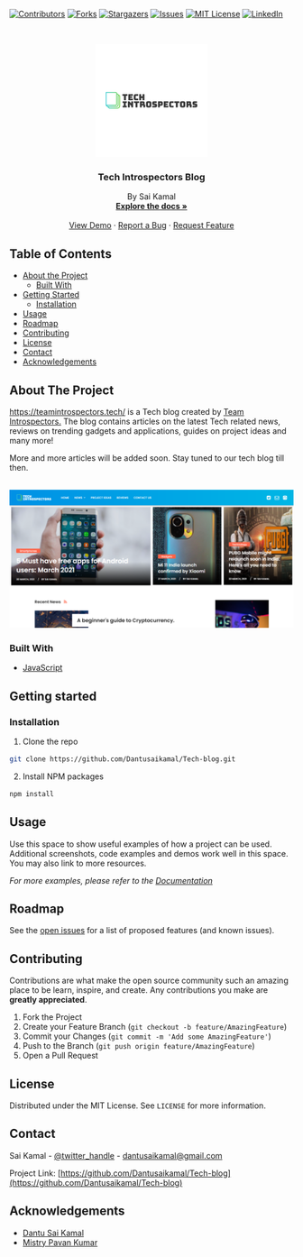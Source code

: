 
[![Contributors][contributors-shield]][contributors-url]
[![Forks][forks-shield]][forks-url]
[![Stargazers][stars-shield]][stars-url]
[![Issues][issues-shield]][issues-url]
[![MIT License][license-shield]][license-url]
[![LinkedIn][linkedin-shield]][linkedin-url]

<!-- PROJECT LOGO -->
<br />
<p align="center">
  <a href="https://github.com/Dantusaikamal/Tech-blog">
    <img src="images/logo-black.png" alt="Logo" width="200" height="200">
  </a>

  <h3 align="center">Tech Introspectors Blog</h3>

  <p align="center">
    By Sai Kamal
    <br>
    <a href="https://github.com/Dantusaikamal/Tech-blog"><strong>Explore the docs »</strong></a>
    <br />
    <br />
    <a href="https://github.com/Dantusaikamal/Tech-blog">View Demo</a>
    ·
    <a href="https://github.com/Dantusaikamal/Tech-blog/issues">Report a Bug</a>
    ·
    <a href="https://github.com/Dantusaikamal/Tech-blog/issues">Request Feature</a>
  </p>
</p>



<!-- TABLE OF CONTENTS -->
## Table of Contents

* [About the Project](#about-the-project)
  * [Built With](#built-with)
* [Getting Started](#getting-started)
  * [Installation](#installation)
* [Usage](#usage)
* [Roadmap](#roadmap)
* [Contributing](#contributing)
* [License](#license)
* [Contact](#contact)
* [Acknowledgements](#acknowledgements)



<!-- ABOUT THE PROJECT -->
## About The Project

https://teamintrospectors.tech/ is a Tech blog created by <a href="https://www.youtube.com/channel/UCQV5B4b-PIXkzQq7XUSR_2A">Team Introspectors.<a> The blog contains articles on the latest Tech related news, reviews on trending gadgets and applications, guides on project ideas and many more!
  
  More and more articles will be added soon. Stay tuned to our tech blog till then.
<br><br>

![alt text](https://github.com/Dantusaikamal/Tech-blog/blob/main/images/version/version1.PNG?raw=true)



### Built With

* [JavaScript](https://github.com/topics/javascript)


## Getting started

### Installation

1. Clone the repo
```sh
git clone https://github.com/Dantusaikamal/Tech-blog.git
```
2. Install NPM packages
```sh
npm install
```


<!-- USAGE EXAMPLES -->
## Usage

Use this space to show useful examples of how a project can be used. Additional screenshots, code examples and demos work well in this space. You may also link to more resources.

_For more examples, please refer to the [Documentation](https://example.com)_



<!-- ROADMAP -->
## Roadmap

See the [open issues](https://github.com/Dantusaikamal/Tech-blog/issues) for a list of proposed features (and known issues).



<!-- CONTRIBUTING -->
## Contributing

Contributions are what make the open source community such an amazing place to be learn, inspire, and create. Any contributions you make are **greatly appreciated**.

1. Fork the Project
2. Create your Feature Branch (`git checkout -b feature/AmazingFeature`)
3. Commit your Changes (`git commit -m 'Add some AmazingFeature'`)
4. Push to the Branch (`git push origin feature/AmazingFeature`)
5. Open a Pull Request



<!-- LICENSE -->
## License

Distributed under the MIT License. See `LICENSE` for more information.



<!-- CONTACT -->
## Contact

Sai Kamal - [@twitter_handle](https://twitter.com/Saikamaldantu) - dantusaikamal@gmail.com

Project Link: [https://github.com/Dantusaikamal/Tech-blog](https://github.com/Dantusaikamal/Tech-blog)



<!-- ACKNOWLEDGEMENTS -->
## Acknowledgements

* [Dantu Sai Kamal](https://github.com/Dantusaikamal)
* [Mistry Pavan Kumar](https://github.com/mg143pavankumar)




<!-- MARKDOWN LINKS & IMAGES -->
<!-- https://www.markdownguide.org/basic-syntax/#reference-style-links -->
[contributors-shield]: https://img.shields.io/github/contributors/Dantusaikamal/Tech-blog.svg?style=flat-square
[contributors-url]: https://github.com/Dantusaikamal/Tech-blog/graphs/contributors
[forks-shield]: https://img.shields.io/github/forks/Dantusaikamal/Tech-blog.svg?style=flat-square
[forks-url]: https://github.com/Dantusaikamal/Tech-blog/network/members
[stars-shield]: https://img.shields.io/github/stars/Dantusaikamal/Tech-blog.svg?style=flat-square
[stars-url]: https://github.com/Dantusaikamal/Tech-blog/stargazers
[issues-shield]: https://img.shields.io/github/issues/Dantusaikamal/Tech-blog.svg?style=flat-square
[issues-url]: https://github.com/Dantusaikamal/Tech-blog/issues
[license-shield]: https://img.shields.io/github/license/Dantusaikamal/Tech-blog.svg?style=flat-square
[license-url]: https://github.com/Dantusaikamal/Tech-blog/blob/master/LICENSE.txt
[linkedin-shield]: https://img.shields.io/badge/-LinkedIn-black.svg?style=flat-square&logo=linkedin&colorB=555
[linkedin-url]: https://linkedin.com/in/Dantu-Sai-Kamal
[product-screenshot]: images/screenshot.png
